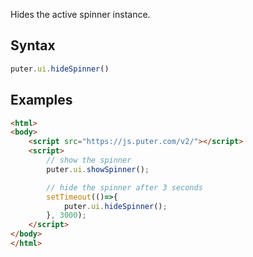 Hides the active spinner instance.

## Syntax
```js
puter.ui.hideSpinner()
```

## Examples

```html
<html>
<body>
    <script src="https://js.puter.com/v2/"></script>
    <script>
        // show the spinner
        puter.ui.showSpinner();

        // hide the spinner after 3 seconds
        setTimeout(()=>{
            puter.ui.hideSpinner();
        }, 3000);
    </script>
</body>
</html>
```